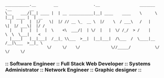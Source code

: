 <!--
**nick-delgado/nick-delgado** is a ✨ _special_ ✨ repository because its `README.md` (this file) appears on your GitHub profile.

Here are some ideas to get you started:

- 🔭 I’m currently working on ...
- 🌱 I’m currently learning ...
- 👯 I’m looking to collaborate on ...
- 🤔 I’m looking for help with ...
- 💬 Ask me about ...
- 📫 How to reach me: ...
- 😄 Pronouns: ...
- ⚡ Fun fact: ...
-->

    ___________.__        __                .__                  _______  .__        __    
    \__    ___/|__| ____ |  | __ ___________|__| ____    ____    \      \ |__| ____ |  | __
      |    |   |  |/    \|  |/ // __ \_  __ \  |/    \  / ___\   /   |   \|  |/ ___\|  |/ /
      |    |   |  |   |  \    <\  ___/|  | \/  |   |  \/ /_/  > /    |    \  \  \___|    < 
      |____|   |__|___|  /__|_ \\___  >__|  |__|___|  /\___  /  \____|__  /__|\___  >__|_ \
                       \/     \/    \/              \//_____/           \/        \/     \/

### :: Software Engineer :: Full Stack Web Developer :: Systems Administrator :: Network Engineer :: Graphic designer ::
